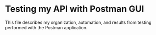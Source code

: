 # Testing my API with Postman GUI
This file describes my organization, automation, and results from testing performed with the Postman application. 

